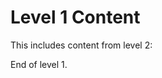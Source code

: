 # Level 1 Content

This includes content from level 2:

<!-- +INCLUDE: misc/nested_level2.md -->
<!-- +END -->

End of level 1.